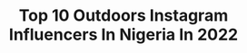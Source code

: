 ---
title: Top 10 Outdoors Instagram Influencers In Nigeria In 2022
description: >-
  Find top outdoors Instagram influencers in Nigeria in 2022. Most popular hashtags: #explorepage #beauty #photography #portrait.
platform: Instagram
hits: 15
text_top: Identify the most popular Instagram influencers on inBeat.
text_bottom: Our database has 15 Instagram influencers like this in Nigeria for you to contact.
profiles:
  - username: "java_studios"
    fullname: >-
      Wedding&Portrait Photographer
    bio: >-
      Hello, I am Mr. Java. Pick a date ; I'd pick a lens. Available for travel ✈ Personal page @javaailon ☎08079842577, 08027154234 For bookings👇
    location: "Nigeria"
    followers: 3838
    engagement: 2136
    commentsToLikes: 0.015434
    id: ck6tvg2lpm1at0j71nz4r3ors
    verified: false
    hashtags: "#naturallight, #model, #beautiful, #ibadanwedding"
  - username: "fleeky.feeds"
    fullname: >-
      DM ME FOR CHEAP PROMOS💋
    bio: >-
      🦋}Post Page🤩Watch my story for polls.💋 🦋}Daily Outfit/Hair/Nails Inspo😘 🦋}Started on 3/21/19 🦋}Follow my other account @fiya.feeds 🦋} 40k?🥰
    location: "Nigeria"
    followers: 39049
    engagement: 257
    commentsToLikes: 0.023286
    id: ck15qhk532vg50i19qk8foe6y
    verified: false
    hashtags: "#comedy, #baby, #edges, #makeup"
  - username: "k.essy_kai"
    fullname: >-
      Iced Heart🖤🖤
    bio: >-
      Drink wine and feel fine 🥂❤️❤️ Dm-collaboration/promotions -It’s always my skin for me🧚🏻‍♀️🧚🏻‍♀️ ❤️🔐
    location: "Nigeria"
    followers: 27658
    engagement: 1130
    commentsToLikes: 0.072987
    id: ck8szwgzlpyx30j78b8fy6a36
    verified: false
    hashtags: "#glowingskin, #explorepage, #naijababes, #foryoupage"
  - username: "tope_horpload"
    fullname: >-
      'topeAdenola 📷 🇳🇬
    bio: >-
      
    location: "Nigeria"
    followers: 53991
    engagement: 264
    commentsToLikes: 0.042687
    id: ck15ucj1amhin0i19hqjlaba8
    verified: false
    hashtags: "#topeadenola, #art, #photography, #ta"
  - username: "yjpictures"
    fullname: >-
      YJPICTURES
    bio: >-
      No Dms🚫 “It’s just Vibes” AVAILABLE TO TRAVEL WORLDWIDE ✈️🚀 Weddings @weddingsbyyjpictures Yemijosephpictures@gmail.com 📞 07062292581 Abuja Nigeria
    location: "Nigeria"
    followers: 22451
    engagement: 636
    commentsToLikes: 0.021422
    id: ck1366mup4zq60i19xrf7bq4k
    verified: false
    hashtags: "#ninja, #light, #white, #allblack"
  - username: "ifada_faith"
    fullname: >-
      QUEEN👸 FAITH❤
    bio: >-
      MISS UNIBEN 2019👸. 🔸Ambassador @creat.ng 🔸Brand influencer Founder @createasmileng 👻:Ifada_faith Bookings/promotions DM📩
    location: "Nigeria"
    followers: 4782
    engagement: 875
    commentsToLikes: 0.118041
    id: ck8syqmb5lmqz0j78xx70ds29
    verified: false
    hashtags: "#beautyinfluencer, #beauty, #exploremore, #fashionlook"
  - username: "cymbeart"
    fullname: >-
      Sadiq Abidemi Simbiat
    bio: >-
      God first ❤️ I'm ART She's made of BLACK✨and unapologetic about it😎 Baldie🖤(by choice) For Bookings:CLICK EMAIL
    location: "Nigeria"
    followers: 4774
    engagement: 1147
    commentsToLikes: 0.111463
    id: ck5c4rmzv1yfg0i113viuwl70
    verified: false
    hashtags: "#editorial, #portraitphotography, #follow4followback, #baldie"
  - username: "rukiejumah"
    fullname: >-
      
    bio: >-
      Photographer | Art Director 👩🏽‍💻 @rijstudios
    location: "Nigeria"
    followers: 12411
    engagement: 1045
    commentsToLikes: 0.043647
    id: ck5q75f9s02lq0i11ir8kj42p
    verified: false
    hashtags: "#bnw, #fashionphotography, #portraitphotography, #fashion"
  - username: "anijohnsonphotography"
    fullname: >-
      Ani Johnson
    bio: >-
      PHOTOGRAPHER Available to travel ✈✈ Contact:+2347031696041 Email: anijohnsonphotography@gmail.com
    location: "Nigeria"
    followers: 5485
    engagement: 425
    commentsToLikes: 0.036049
    id: ck15tew2dhqnw0i19awn1ydn5
    verified: false
    hashtags: "#anijohnsonphotography, #portraitmoods, #portraitphotography, #art"
  - username: "__stephaaany"
    fullname: >-
      Stephanie Onyenso
    bio: >-
      🐣-@__Stephaaany 👻-mzz_steph98 •Brand influencer •Actress •Model •Vixen✨ Growing And Glowing at Godspeed🙏✨
    location: "Nigeria"
    followers: 5126
    engagement: 880
    commentsToLikes: 0.082112
    id: ck5hg5h6210rv0i11hvegsk2n
    verified: false
    hashtags: "#wednesday, #braids, #mondaymotivation, #explorepage"
---